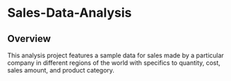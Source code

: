 # Sales-Data-Analysis
## Overview
This analysis project features a sample data for sales made by a particular company in different regions of the world with specifics to quantity, cost, sales amount, and product category.
